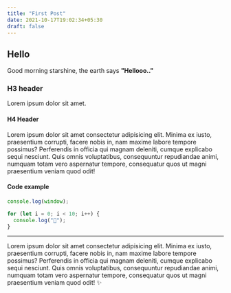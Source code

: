 ```yaml
---
title: "First Post"
date: 2021-10-17T19:02:34+05:30
draft: false
---
```


## Hello

Good morning starshine, the earth says **"Hellooo.."**

### H3 header

Lorem ipsum dolor sit amet.

#### H4 Header

Lorem ipsum dolor sit amet consectetur adipisicing elit. Minima ex iusto, praesentium corrupti, facere nobis in, nam maxime labore tempore possimus? Perferendis in officia qui magnam deleniti, cumque explicabo sequi nesciunt. Quis omnis voluptatibus, consequuntur repudiandae animi, numquam totam vero aspernatur tempore, consequatur quos ut magni praesentium veniam quod odit!

#### Code example

```javascript
console.log(window);

for (let i = 0; i < 10; i++) {
  console.log("🙂");
}
```

<hr/>

Lorem ipsum dolor sit amet consectetur adipisicing elit. Minima ex iusto, praesentium corrupti, facere nobis in, nam maxime labore tempore possimus? Perferendis in officia qui magnam deleniti, cumque explicabo sequi nesciunt. Quis omnis voluptatibus, consequuntur repudiandae animi, numquam totam vero aspernatur tempore, consequatur quos ut magni praesentium veniam quod odit! ✨
